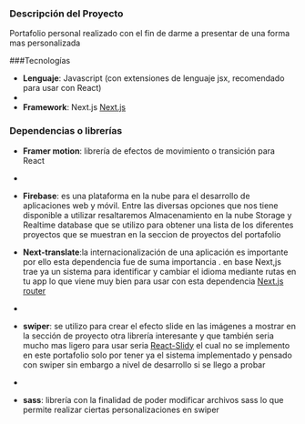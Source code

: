 
### Descripción del Proyecto
Portafolio personal realizado con el fin de darme a presentar de una forma mas personalizada


###Tecnologías

- **Lenguaje**: Javascript (con extensiones de lenguaje jsx, recomendado para usar con React)
- 
- **Framework**: Next.js  [Next.js](https://nextjs.org)


### Dependencias o librerías

- **Framer motion**: librería de efectos de movimiento o transición  para React
- 
- **Firebase**: es una plataforma en la nube para el desarrollo de aplicaciones web y móvil.
Entre las diversas opciones que nos tiene  disponible a utilizar resaltaremos  Almacenamiento en la nube Storage y  Realtime database que se utilizo para obtener una lista de los diferentes proyectos que se muestran en la seccion de proyectos del portafolio

- **Next-translate**:la internacionalización  de una aplicación es importante por ello esta dependencia fue de suma importancia . en base Next,js trae  ya un sistema para identificar y cambiar el idioma mediante rutas en tu app lo que viene muy bien para usar con esta dependencia [Next.js router](https://nextjs.org/docs/advanced-features/i18n-routing)
- 
- **swiper**:  se utilizo para crear el efecto slide en las imágenes a mostrar en la sección de proyecto otra librería interesante y que también   seria mucho mas ligero para usar  seria [React-Slidy](https://react-slidy-pqb3rrmup-midudev.vercel.app)	el cual no se implemento en este portafolio solo por tener ya el sistema implementado y pensado con swiper sin embargo a nivel de desarrollo si se llego a probar 
- 
- **sass**: librería con la finalidad de poder modificar archivos sass lo que permite realizar ciertas personalizaciones en swiper 
